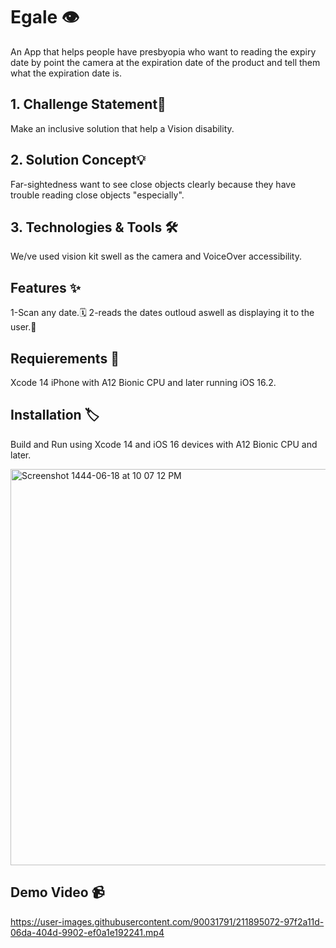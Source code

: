 
# Egale 👁️
An App that helps people have presbyopia who want to reading the expiry date by point the camera at the expiration date of the product and tell them what the expiration date is.


## 1. Challenge Statement🎯

Make an inclusive solution that help a Vision disability.

## 2. Solution Concept💡

Far-sightedness want to see close objects clearly because they have trouble reading close objects "especially".

## 3. Technologies & Tools 🛠️

We/ve used vision kit swell as the camera and VoiceOver accessibility.


## Features ✨

1-Scan any date.🗓️
2-reads the dates outloud aswell as displaying it to the user.🎤

## Requierements 🚧

Xcode 14
iPhone with A12 Bionic CPU and later running iOS 16.2.

## Installation 🏷️

Build and Run using Xcode 14 and iOS 16 devices with A12 Bionic CPU and later.

<img width="634" alt="Screenshot 1444-06-18 at 10 07 12 PM" src="https://user-images.githubusercontent.com/90031791/211896019-ea0d4eb8-6482-4e19-a8e9-e23701616e6d.png">

## Demo Video 📹
 

https://user-images.githubusercontent.com/90031791/211895072-97f2a11d-06da-404d-9902-ef0a1e192241.mp4

